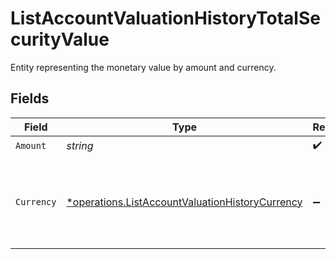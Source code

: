 # ListAccountValuationHistoryTotalSecurityValue

Entity representing the monetary value by amount and currency.


## Fields

| Field                                                                                                             | Type                                                                                                              | Required                                                                                                          | Description                                                                                                       |
| ----------------------------------------------------------------------------------------------------------------- | ----------------------------------------------------------------------------------------------------------------- | ----------------------------------------------------------------------------------------------------------------- | ----------------------------------------------------------------------------------------------------------------- |
| `Amount`                                                                                                          | *string*                                                                                                          | :heavy_check_mark:                                                                                                | N/A                                                                                                               |
| `Currency`                                                                                                        | [*operations.ListAccountValuationHistoryCurrency](../../models/operations/listaccountvaluationhistorycurrency.md) | :heavy_minus_sign:                                                                                                | Alphabetic three-letter [ISO 4217](https://en.wikipedia.org/wiki/ISO_4217) currency code.<br/>* EUR - Euro        |